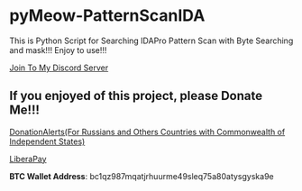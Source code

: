 # pyMeow-PatternScanIDA
This is Python Script for Searching IDAPro Pattern Scan with Byte Searching and mask!!! Enjoy to use!!!

[Join To My Discord Server](https://discord.gg/U2P5Hrcq9C)

## If you enjoyed of this project, please Donate Me!!!

[DonationAlerts(For Russians and Others Countries with Commonwealth of Independent States)](https://donationalerts.com/r/rikkomatsumato)

[LiberaPay](https://liberapay.com/RikkoMatsumatoOfficial/donate)

**BTC Wallet Address**: bc1qz987mqatjrhuurme49sleq75a80atysgyska9e
